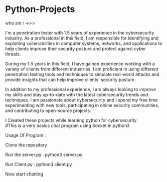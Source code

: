 # Python-Projects

who am i ->>>

I'm a penetration tester with 1.5 years of experience in the cybersecurity industry. As a professional in this field, I am responsible for identifying and exploiting vulnerabilities in computer systems, networks, and applications to help clients improve their security posture and protect against cyber threats.

During my 1.5 years in this field, I have gained experience working with a variety of clients from different industries. I am proficient in using different penetration testing tools and techniques to simulate real-world attacks and provide insights that can help improve clients' security posture.

In addition to my professional experience, I am always looking to improve my skills and stay up-to-date with the latest cybersecurity trends and techniques. I am passionate about cybersecurity and I spend my free time experimenting with new tools, participating in online security communities, and contributing to open-source projects.

I Created these projects while learning python for cybersecurity.                                                                      
#This is a very basics chat program using Socket in python3




Usage Of Program :

Clone the repository 

Run the server.py : python3 server.py

Run Client.py     : python3 client.py

Now start chatting
